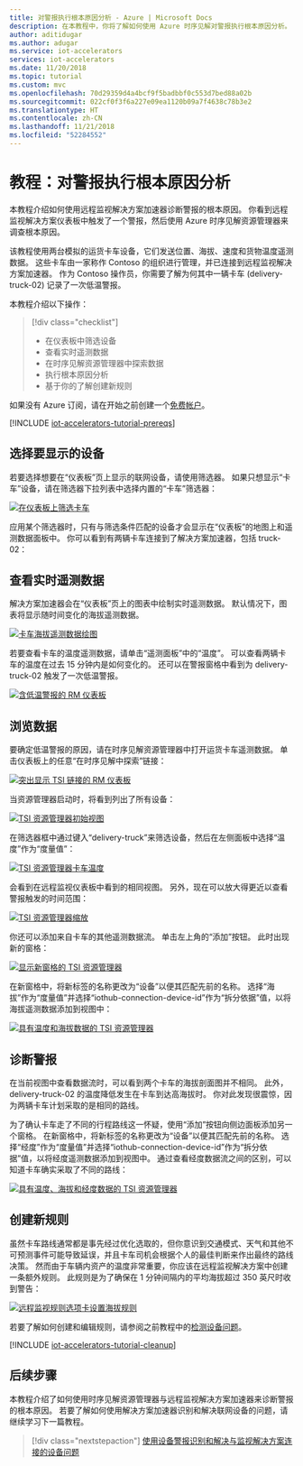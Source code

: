 ```yaml
---
title: 对警报执行根本原因分析 - Azure | Microsoft Docs
description: 在本教程中，你将了解如何使用 Azure 时序见解对警报执行根本原因分析。
author: aditidugar
ms.author: adugar
ms.service: iot-accelerators
services: iot-accelerators
ms.date: 11/20/2018
ms.topic: tutorial
ms.custom: mvc
ms.openlocfilehash: 70d29359d4a4bcf9f5badbbf0c553d7bed88a02b
ms.sourcegitcommit: 022cf0f3f6a227e09ea1120b09a7f4638c78b3e2
ms.translationtype: HT
ms.contentlocale: zh-CN
ms.lasthandoff: 11/21/2018
ms.locfileid: "52284552"
---
```

# <a name="tutorial-conduct-a-root-cause-analysis-on-an-alert"></a>教程：对警报执行根本原因分析

本教程介绍如何使用远程监视解决方案加速器诊断警报的根本原因。 你看到远程监视解决方案仪表板中触发了一个警报，然后使用 Azure 时序见解资源管理器来调查根本原因。

该教程使用两台模拟的运货卡车设备，它们发送位置、海拔、速度和货物温度遥测数据。 这些卡车由一家称作 Contoso 的组织进行管理，并已连接到远程监视解决方案加速器。 作为 Contoso 操作员，你需要了解为何其中一辆卡车 (delivery-truck-02) 记录了一次低温警报。

本教程介绍以下操作：

>[!div class="checklist"]
> * 在仪表板中筛选设备
> * 查看实时遥测数据
> * 在时序见解资源管理器中探索数据
> * 执行根本原因分析
> * 基于你的了解创建新规则

如果没有 Azure 订阅，请在开始之前创建一个[免费帐户](https://azure.microsoft.com/free/?WT.mc_id=A261C142F)。

[!INCLUDE [iot-accelerators-tutorial-prereqs](../../includes/iot-accelerators-tutorial-prereqs.md)]

## <a name="choose-the-devices-to-display"></a>选择要显示的设备

若要选择想要在“仪表板”页上显示的联网设备，请使用筛选器。 如果只想显示“卡车”设备，请在筛选器下拉列表中选择内置的“卡车”筛选器：

[![在仪表板上筛选卡车](./media/iot-accelerators-remote-monitoring-root-cause-analysis/filter-trucks-inline.png)](./media/iot-accelerators-remote-monitoring-root-cause-analysis/filter-trucks-expanded.png#lightbox)

应用某个筛选器时，只有与筛选条件匹配的设备才会显示在“仪表板”的地图上和遥测数据面板中。 你可以看到有两辆卡车连接到了解决方案加速器，包括 truck-02：

## <a name="view-real-time-telemetry"></a>查看实时遥测数据

解决方案加速器会在“仪表板”页上的图表中绘制实时遥测数据。 默认情况下，图表将显示随时间变化的海拔遥测数据。

[![卡车海拔遥测数据绘图](./media/iot-accelerators-remote-monitoring-root-cause-analysis/trucks-moving-inline.png)](./media/iot-accelerators-remote-monitoring-root-cause-analysis/trucks-moving-expanded.png#lightbox)

若要查看卡车的温度遥测数据，请单击“遥测面板”中的“温度”。 可以查看两辆卡车的温度在过去 15 分钟内是如何变化的。 还可以在警报窗格中看到为 delivery-truck-02 触发了一次低温警报。

[![含低温警报的 RM 仪表板](./media/iot-accelerators-remote-monitoring-root-cause-analysis/low-temp-alert-inline.png)](./media/iot-accelerators-remote-monitoring-root-cause-analysis/low-temp-alert-expanded.png#lightbox)

## <a name="explore-the-data"></a>浏览数据

要确定低温警报的原因，请在时序见解资源管理器中打开运货卡车遥测数据。 单击仪表板上的任意“在时序见解中探索”链接：

[![突出显示 TSI 链接的 RM 仪表板](./media/iot-accelerators-remote-monitoring-root-cause-analysis/explore-tsi-inline.png)](./media/iot-accelerators-remote-monitoring-root-cause-analysis/explore-tsi-expanded.png#lightbox)

当资源管理器启动时，将看到列出了所有设备：

[![TSI 资源管理器初始视图](./media/iot-accelerators-remote-monitoring-root-cause-analysis/initial-tsi-view-inline.png)](./media/iot-accelerators-remote-monitoring-root-cause-analysis/initial-tsi-view-expanded.png#lightbox)

在筛选器框中通过键入“delivery-truck”来筛选设备，然后在左侧面板中选择“温度”作为“度量值”：

[![TSI 资源管理器卡车温度](./media/iot-accelerators-remote-monitoring-root-cause-analysis/filter-tsi-temp-inline.png)](./media/iot-accelerators-remote-monitoring-root-cause-analysis/filter-tsi-temp-expanded.png#lightbox)

会看到在远程监视仪表板中看到的相同视图。 另外，现在可以放大得更近以查看警报触发的时间范围：

[![TSI 资源管理器缩放](./media/iot-accelerators-remote-monitoring-root-cause-analysis/tsi-zoom-inline.png)](./media/iot-accelerators-remote-monitoring-root-cause-analysis/tsi-zoom-expanded.png#lightbox)

你还可以添加来自卡车的其他遥测数据流。 单击左上角的“添加”按钮。 此时出现新的窗格：

[![显示新窗格的 TSI 资源管理器](./media/iot-accelerators-remote-monitoring-root-cause-analysis/tsi-add-pane-inline.png)](./media/iot-accelerators-remote-monitoring-root-cause-analysis/tsi-add-pane-expanded.png#lightbox)

在新窗格中，将新标签的名称更改为“设备”以便其匹配先前的名称。 选择“海拔”作为“度量值”并选择“iothub-connection-device-id”作为“拆分依据”值，以将海拔遥测数据添加到视图中：

[![具有温度和海拔数据的 TSI 资源管理器](./media/iot-accelerators-remote-monitoring-root-cause-analysis/tsi-add-altitude-inline.png)](./media/iot-accelerators-remote-monitoring-root-cause-analysis/tsi-add-altitude-expanded.png#lightbox)

## <a name="diagnose-the-alert"></a>诊断警报

在当前视图中查看数据流时，可以看到两个卡车的海拔剖面图并不相同。 此外，delivery-truck-02 的温度降低发生在卡车到达高海拔时。 你对此发现很震惊，因为两辆卡车计划采取的是相同的路线。

为了确认卡车走了不同的行程路线这一怀疑，使用“添加”按钮向侧边面板添加另一个窗格。 在新窗格中，将新标签的名称更改为“设备”以便其匹配先前的名称。 选择“经度”作为“度量值”并选择“iothub-connection-device-id”作为“拆分依据”值，以将经度遥测数据添加到视图中。 通过查看经度数据流之间的区别，可以知道卡车确实采取了不同的路线：

[![具有温度、海拔和经度数据的 TSI 资源管理器](./media/iot-accelerators-remote-monitoring-root-cause-analysis/tsi-add-longitude-inline.png)](./media/iot-accelerators-remote-monitoring-root-cause-analysis/tsi-add-longitude-expanded.png#lightbox)

## <a name="create-a-new-rule"></a>创建新规则

虽然卡车路线通常都是事先经过优化选取的，但你意识到交通模式、天气和其他不可预测事件可能导致延误，并且卡车司机会根据个人的最佳判断来作出最终的路线决策。 然而由于车辆内资产的温度非常重要，你应该在远程监视解决方案中创建一条额外规则。 此规则是为了确保在 1 分钟间隔内的平均海拔超过 350 英尺时收到警告：

[![远程监视规则选项卡设置海拔规则](./media/iot-accelerators-remote-monitoring-root-cause-analysis/new-rule-altitude-inline.png)](./media/iot-accelerators-remote-monitoring-root-cause-analysis/new-rule-altitude-expanded.png#lightbox)

若要了解如何创建和编辑规则，请参阅之前教程中的[检测设备问题](iot-accelerators-remote-monitoring-automate.md)。

[!INCLUDE [iot-accelerators-tutorial-cleanup](../../includes/iot-accelerators-tutorial-cleanup.md)]

## <a name="next-steps"></a>后续步骤

本教程介绍了如何使用时序见解资源管理器与远程监视解决方案加速器来诊断警报的根本原因。 若要了解如何使用解决方案加速器识别和解决联网设备的问题，请继续学习下一篇教程。

> [!div class="nextstepaction"]
> [使用设备警报识别和解决与监视解决方案连接的设备问题](iot-accelerators-remote-monitoring-maintain.md)
